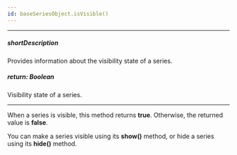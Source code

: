 ```yaml
---
id: baseSeriesObject.isVisible()
---
```

---
##### shortDescription
Provides information about the visibility state of a series.

##### return: Boolean
Visibility state of a series.

---
When a series is visible, this method returns **true**. Otherwise, the returned value is **false**.

You can make a series visible using its **show()** method, or hide a series using its **hide()** method.